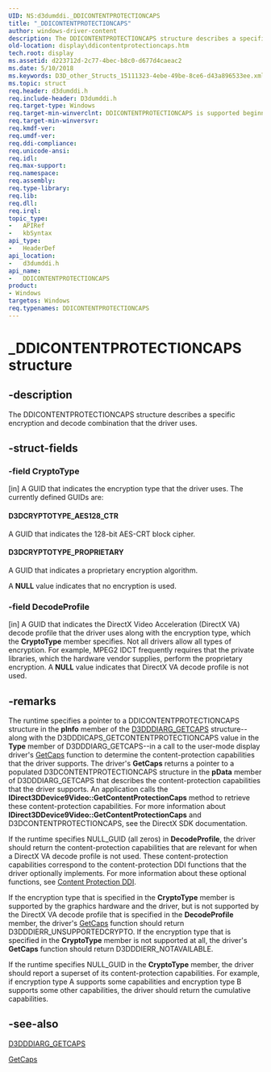 ```yaml
---
UID: NS:d3dumddi._DDICONTENTPROTECTIONCAPS
title: "_DDICONTENTPROTECTIONCAPS"
author: windows-driver-content
description: The DDICONTENTPROTECTIONCAPS structure describes a specific encryption and decode combination that the driver uses.
old-location: display\ddicontentprotectioncaps.htm
tech.root: display
ms.assetid: d223712d-2c77-4bec-b8c0-d677d4caeac2
ms.date: 5/10/2018
ms.keywords: D3D_other_Structs_15111323-4ebe-49be-8ce6-d43a896533ee.xml, DDICONTENTPROTECTIONCAPS, DDICONTENTPROTECTIONCAPS structure [Display Devices], _DDICONTENTPROTECTIONCAPS, d3dumddi/DDICONTENTPROTECTIONCAPS, display.ddicontentprotectioncaps
ms.topic: struct
req.header: d3dumddi.h
req.include-header: D3dumddi.h
req.target-type: Windows
req.target-min-winverclnt: DDICONTENTPROTECTIONCAPS is supported beginning with the Windows 7 operating system.
req.target-min-winversvr: 
req.kmdf-ver: 
req.umdf-ver: 
req.ddi-compliance: 
req.unicode-ansi: 
req.idl: 
req.max-support: 
req.namespace: 
req.assembly: 
req.type-library: 
req.lib: 
req.dll: 
req.irql: 
topic_type:
-	APIRef
-	kbSyntax
api_type:
-	HeaderDef
api_location:
-	d3dumddi.h
api_name:
-	DDICONTENTPROTECTIONCAPS
product:
- Windows
targetos: Windows
req.typenames: DDICONTENTPROTECTIONCAPS
---
```


# _DDICONTENTPROTECTIONCAPS structure


## -description


The DDICONTENTPROTECTIONCAPS structure describes a specific encryption and decode combination that the driver uses. 


## -struct-fields




### -field CryptoType

[in] A GUID that indicates the encryption type that the driver uses. The currently defined GUIDs are:





#### D3DCRYPTOTYPE_AES128_CTR

A GUID that indicates the 128-bit AES-CRT block cipher.



#### D3DCRYPTOTYPE_PROPRIETARY

A GUID that indicates a proprietary encryption algorithm. 

A <b>NULL</b> value indicates that no encryption is used. 


### -field DecodeProfile

[in] A GUID that indicates the DirectX Video Acceleration (DirectX VA) decode profile that the driver uses along with the encryption type, which the <b>CryptoType</b> member specifies. Not all drivers allow all types of encryption. For example, MPEG2 IDCT frequently requires that the private libraries, which the hardware vendor supplies, perform the proprietary encryption. A <b>NULL</b> value indicates that DirectX VA decode profile is not used. 


## -remarks



The runtime specifies a pointer to a DDICONTENTPROTECTIONCAPS structure in the <b>pInfo</b> member of the <a href="https://msdn.microsoft.com/library/windows/hardware/ff543148">D3DDDIARG_GETCAPS</a> structure--along with the D3DDDICAPS_GETCONTENTPROTECTIONCAPS value in the <b>Type</b> member of D3DDDIARG_GETCAPS--in a call to the user-mode display driver's <a href="https://msdn.microsoft.com/cf6c61ce-7b53-46d0-b3ff-ed5b2b964c65">GetCaps</a> function to determine the content-protection capabilities that the driver supports. The driver's <b>GetCaps</b> returns a pointer to a populated D3DCONTENTPROTECTIONCAPS structure in the <b>pData</b> member of D3DDDIARG_GETCAPS that describes the content-protection capabilities that the driver supports. An application calls the <b>IDirect3DDevice9Video::GetContentProtectionCaps</b> method to retrieve these content-protection capabilities. For more information about <b>IDirect3DDevice9Video::GetContentProtectionCaps</b> and D3DCONTENTPROTECTIONCAPS, see the DirectX SDK documentation.

If the runtime specifies NULL_GUID (all zeros) in <b>DecodeProfile</b>, the driver should return the content-protection capabilities that are relevant for when a DirectX VA decode profile is not used. These content-protection capabilities correspond to the content-protection DDI functions that the driver optionally implements. For more information about these optional functions, see <a href="https://msdn.microsoft.com/770e0fce-d3b5-4599-8165-eadf3f23f9dc">Content Protection DDI</a>.

If the encryption type that is specified in the <b>CryptoType</b> member is supported by the graphics hardware and the driver, but is not supported by the DirectX VA decode profile that is specified in the <b>DecodeProfile</b> member, the driver's <a href="https://msdn.microsoft.com/cf6c61ce-7b53-46d0-b3ff-ed5b2b964c65">GetCaps</a> function should return D3DDDIERR_UNSUPPORTEDCRYPTO. If the encryption type that is specified in the <b>CryptoType</b> member is not supported at all, the driver's <b>GetCaps</b> function should return D3DDDIERR_NOTAVAILABLE.

If the runtime specifies NULL_GUID in the <b>CryptoType</b> member, the driver should report a superset of its content-protection capabilities. For example, if encryption type A supports some capabilities and encryption type B supports some other capabilities, the driver should return the cumulative capabilities. 




## -see-also




<a href="https://msdn.microsoft.com/library/windows/hardware/ff543148">D3DDDIARG_GETCAPS</a>



<a href="https://msdn.microsoft.com/cf6c61ce-7b53-46d0-b3ff-ed5b2b964c65">GetCaps</a>
 

 

